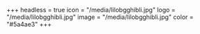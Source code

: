 +++
headless = true
icon = "/media/lilobgghibli.jpg"
logo = "/media/lilobgghibli.jpg"
image = "/media/lilobgghibli.jpg"
color = "#5a4ae3"
+++
